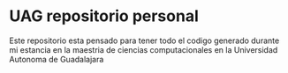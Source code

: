 # UAG repositorio personal

Este repositorio esta pensado para tener todo el codigo generado durante mi
estancia en la maestria de ciencias computacionales en la Universidad Autonoma
de Guadalajara
